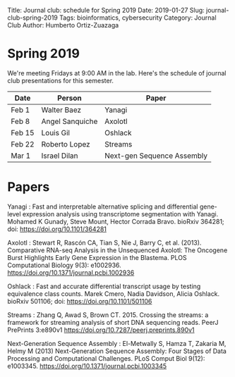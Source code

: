 Title: Journal club: schedule for Spring 2019
Date: 2019-01-27
Slug: journal-club-spring-2019
Tags: bioinformatics, cybersecurity
Category: Journal Club
Author: Humberto Ortiz-Zuazaga

# Spring 2019

We're meeting Fridays at 9:00 AM in the lab. Here's the schedule of
journal club presentations for this semester.

| Date | Person | Paper |
|------|--------|-------|
| Feb 1 | Walter Baez | Yanagi |
| Feb 8 | Angel Sanquiche | Axolotl |
| Feb 15 | Louis Gil | Oshlack |
| Feb 22 | Roberto Lopez | Streams |
| Mar 1 | Israel Dilan | Next-gen Sequence Assembly |

# Papers

Yanagi
: Fast and interpretable alternative splicing and differential
gene-level expression analysis using transcriptome segmentation with
Yanagi.  Mohamed K Gunady, Steve Mount, Hector Corrada Bravo.  bioRxiv
364281; doi: https://doi.org/10.1101/364281

Axolotl
: Stewart R, Rascón CA, Tian S, Nie J, Barry C, et al. (2013).
Comparative RNA-seq Analysis in the Unsequenced Axolotl: The Oncogene
Burst Highlights Early Gene Expression in the Blastema. PLOS
Computational Biology 9(3):
e1002936. https://doi.org/10.1371/journal.pcbi.1002936

Oshlack
: Fast and accurate differential transcript usage by testing
equivalence class counts.  Marek Cmero, Nadia Davidson, Alicia
Oshlack.  bioRxiv 501106; doi: https://doi.org/10.1101/501106

Streams
: Zhang Q, Awad S, Brown CT. 2015. Crossing the streams: a framework
for streaming analysis of short DNA sequencing reads. PeerJ PrePrints
3:e890v1 https://doi.org/10.7287/peerj.preprints.890v1

Next-Generation Sequence Assembly
: El-Metwally S, Hamza T, Zakaria M, Helmy M (2013) Next-Generation Sequence Assembly: Four Stages of Data Processing and Computational Challenges. PLoS Comput Biol 9(12): e1003345. https://doi.org/10.1371/journal.pcbi.1003345
